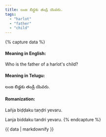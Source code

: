 ```yaml
---
title: లంజ బిడ్డకు తండ్రి యెవరు.
tags:
  - "harlot"
  - "father"
  - "child"
---
```


{% capture data %}
#### Meaning in English:
Who is the father of a harlot's child?

#### Meaning in Telugu:
లంజ బిడ్డకు తండ్రి యెవరు.

#### Romanization:
Lan̄ja biḍḍaku taṇḍri yevaru.

Lanja biddaku tandri yevaru.
{% endcapture %}

{{ data | markdownify }}


